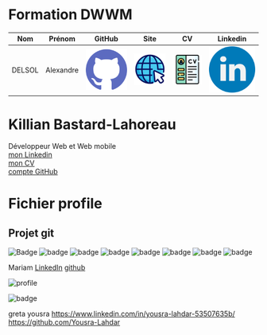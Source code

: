 # Formation DWWM

|   Nom   |  Prénom   |                           GitHub                            |                          Site                          |                    CV                    |                                          Linkedin                                          |
|:-------:|:---------:|:-----------------------------------------------------------:|:------------------------------------------------------:|:----------------------------------------:|:------------------------------------------------------------------------------------------:|
| DELSOL  | Alexandre | [![gitHub](logo/github.png)](https://github.com/Alexandredelsol) | [![site](logo/site.png)](https://alexandredelsol.github.io/) | [![CV](logo/CV.png)](medias/CVAlexandreDELSOL.pdf) |  [![linkdin](logo/linkdin.png)](https://www.linkedin.com/in/alexandre-delsol-66530035b/)   |

# Killian Bastard-Lahoreau
 Développeur Web et Web mobile  
[mon Linkedin](www.linkedin.com/in/killianBastardLahoreau)  
[mon CV](../CVkillian.pdf)  
[compte GitHub](https://github.com/Killian-bl)

# Fichier profile


## Projet git
![Badge](https://img.shields.io/badge/github-%23181717?logo=github)
![badge](https://img.shields.io/badge/python-white?logo=python&logoColor=white&color=%233776AB)
![badge](https://img.shields.io/badge/python_Framework-FastAPI-white?logo=python&logoColor=white&color=%2305998b)
![badge](https://img.shields.io/badge/postgresql-white?logo=postgresql&logoColor=white&color=%234169E1)
![badge](https://img.shields.io/badge/Docker-white?logo=docker&logoColor=white&color=%232496ED)
![badge](https://img.shields.io/badge/Discord-white?logo=discord&logoColor=white&color=%235865F2)
![badge](https://img.shields.io/badge/D3js-white?logo=d3&logoColor=white&color=%23F9A03C)
![badge](https://img.shields.io/badge/JSON-white?logo=json&logoColor=white&color=%23000000)

Mariam
[LinkedIn](https://www.linkedin.com/in/mariam-nzeyimana/)
[github](https://github.com/MariamNze)

![profile](https://avatars.githubusercontent.com/u/206724389?s=96&v=4)

![badge](https://img.shields.io/badge/linkedin-white?logo=json&logoColor=white&color=%23000000)


greta
yousra 
https://www.linkedin.com/in/yousra-lahdar-53507635b/
https://github.com/Yousra-Lahdar

